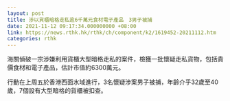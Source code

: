 ```yaml
---
layout: post
title: 涉以貨櫃暗格走私逾6千萬元食材電子產品　3男子被捕
date: 2021-11-12 09:17:34.000000000 +08:00
link: https://news.rthk.hk/rthk/ch/component/k2/1619452-20211112.htm
categories: rthk
---
```


海關偵破一宗涉嫌利用貨櫃大型暗格走私的案件，檢獲一批懷疑走私貨物，包括貴價食材和電子產品，估計市值約6300萬元。

行動在上周五於香港西面水域進行，3名懷疑涉案男子被捕，年齡介乎32歲至40歲，7個設有大型暗格的貨櫃被扣查。
